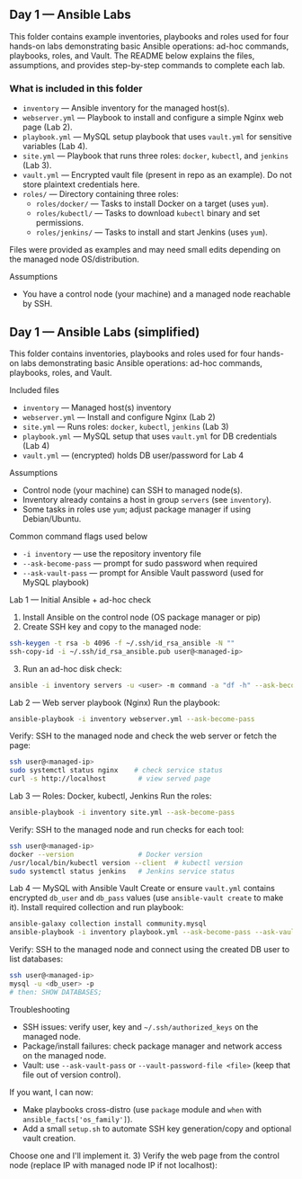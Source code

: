 ## Day 1 — Ansible Labs

This folder contains example inventories, playbooks and roles used for four hands-on labs demonstrating basic Ansible operations: ad-hoc commands, playbooks, roles, and Vault. The README below explains the files, assumptions, and provides step-by-step commands to complete each lab.

### What is included in this folder
- `inventory` — Ansible inventory for the managed host(s).
- `webserver.yml` — Playbook to install and configure a simple Nginx web page (Lab 2).
- `playbook.yml` — MySQL setup playbook that uses `vault.yml` for sensitive variables (Lab 4).
- `site.yml` — Playbook that runs three roles: `docker`, `kubectl`, and `jenkins` (Lab 3).
- `vault.yml` — Encrypted vault file (present in repo as an example). Do not store plaintext credentials here.
- `roles/` — Directory containing three roles:
	- `roles/docker/` — Tasks to install Docker on a target (uses `yum`).
	- `roles/kubectl/` — Tasks to download `kubectl` binary and set permissions.
	- `roles/jenkins/` — Tasks to install and start Jenkins (uses `yum`).

Files were provided as examples and may need small edits depending on the managed node OS/distribution.

Assumptions
- You have a control node (your machine) and a managed node reachable by SSH.
## Day 1 — Ansible Labs (simplified)

This folder contains inventories, playbooks and roles used for four hands-on labs demonstrating basic Ansible operations: ad-hoc commands, playbooks, roles, and Vault.

Included files
- `inventory` — Managed host(s) inventory
- `webserver.yml` — Install and configure Nginx (Lab 2)
- `site.yml` — Runs roles: `docker`, `kubectl`, `jenkins` (Lab 3)
- `playbook.yml` — MySQL setup that uses `vault.yml` for DB credentials (Lab 4)
- `vault.yml` — (encrypted) holds DB user/password for Lab 4

Assumptions
- Control node (your machine) can SSH to managed node(s).
- Inventory already contains a host in group `servers` (see `inventory`).
- Some tasks in roles use `yum`; adjust package manager if using Debian/Ubuntu.

Common command flags used below
- `-i inventory` — use the repository inventory file
- `--ask-become-pass` — prompt for sudo password when required
- `--ask-vault-pass` — prompt for Ansible Vault password (used for MySQL playbook)

Lab 1 — Initial Ansible + ad-hoc check
1) Install Ansible on the control node (OS package manager or pip)
2) Create SSH key and copy to the managed node:
```bash
ssh-keygen -t rsa -b 4096 -f ~/.ssh/id_rsa_ansible -N ""
ssh-copy-id -i ~/.ssh/id_rsa_ansible.pub user@<managed-ip>
```
3) Run an ad-hoc disk check:
```bash
ansible -i inventory servers -u <user> -m command -a "df -h" --ask-become-pass
```

Lab 2 — Web server playbook (Nginx)
Run the playbook:
```bash
ansible-playbook -i inventory webserver.yml --ask-become-pass
```
Verify: SSH to the managed node and check the web server or fetch the page:
```bash
ssh user@<managed-ip>
sudo systemctl status nginx    # check service status
curl -s http://localhost        # view served page
```

Lab 3 — Roles: Docker, kubectl, Jenkins
Run the roles:
```bash
ansible-playbook -i inventory site.yml --ask-become-pass
```
Verify: SSH to the managed node and run checks for each tool:
```bash
ssh user@<managed-ip>
docker --version                # Docker version
/usr/local/bin/kubectl version --client  # kubectl version
sudo systemctl status jenkins   # Jenkins service status
```

Lab 4 — MySQL with Ansible Vault
Create or ensure `vault.yml` contains encrypted `db_user` and `db_pass` values (use `ansible-vault create` to make it).
Install required collection and run playbook:
```bash
ansible-galaxy collection install community.mysql
ansible-playbook -i inventory playbook.yml --ask-become-pass --ask-vault-pass
```
Verify: SSH to the managed node and connect using the created DB user to list databases:
```bash
ssh user@<managed-ip>
mysql -u <db_user> -p
# then: SHOW DATABASES;
```

Troubleshooting
- SSH issues: verify user, key and `~/.ssh/authorized_keys` on the managed node.
- Package/install failures: check package manager and network access on the managed node.
- Vault: use `--ask-vault-pass` or `--vault-password-file <file>` (keep that file out of version control).

If you want, I can now:
- Make playbooks cross-distro (use `package` module and `when` with `ansible_facts['os_family']`).
- Add a small `setup.sh` to automate SSH key generation/copy and optional vault creation.

Choose one and I'll implement it.
3) Verify the web page from the control node (replace IP with managed node IP if not localhost):

